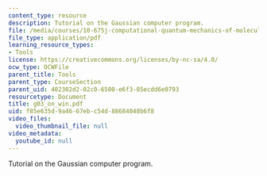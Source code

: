 ```yaml
---
content_type: resource
description: Tutorial on the Gaussian computer program.
file: /media/courses/10-675j-computational-quantum-mechanics-of-molecular-and-extended-systems-fall-2004/f85e635d9a4667ebc54d88684040b6f8_g03_on_win.pdf
file_type: application/pdf
learning_resource_types:
- Tools
license: https://creativecommons.org/licenses/by-nc-sa/4.0/
ocw_type: OCWFile
parent_title: Tools
parent_type: CourseSection
parent_uid: 402302d2-02c0-6500-e6f3-05ecdd6e0793
resourcetype: Document
title: g03_on_win.pdf
uid: f85e635d-9a46-67eb-c54d-88684040b6f8
video_files:
  video_thumbnail_file: null
video_metadata:
  youtube_id: null
---
```

Tutorial on the Gaussian computer program.